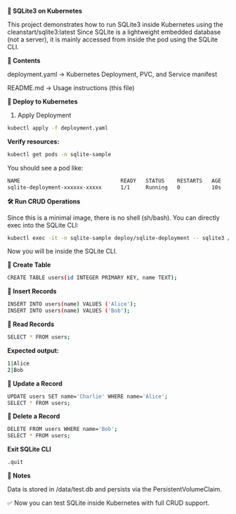 **📘 SQLite3 on Kubernetes**

This project demonstrates how to run SQLite3 inside Kubernetes using the cleanstart/sqlite3:latest
Since SQLite is a lightweight embedded database (not a server), it is mainly accessed from inside the pod using the SQLite CLI.

**📂 Contents**

deployment.yaml → Kubernetes Deployment, PVC, and Service manifest

README.md → Usage instructions (this file)

**🚀 Deploy to Kubernetes**

1. Apply Deployment

```bash
kubectl apply -f deployment.yaml
```

**Verify resources:**

```bash
kubectl get pods -n sqlite-sample
```

You should see a pod like:

```bash
NAME                                READY   STATUS    RESTARTS   AGE
sqlite-deployment-xxxxxx-xxxxx      1/1     Running   0          10s
```

**🛠️ Run CRUD Operations**

Since this is a minimal image, there is no shell (sh/bash).
You can directly exec into the SQLite CLI:

```bash
kubectl exec -it -n sqlite-sample deploy/sqlite-deployment -- sqlite3 /data/test.db
```

Now you will be inside the SQLite CLI.

**🔹 Create Table**
```bash
CREATE TABLE users(id INTEGER PRIMARY KEY, name TEXT);
```

**🔹 Insert Records**
```bash
INSERT INTO users(name) VALUES ('Alice');
INSERT INTO users(name) VALUES ('Bob');
```

**🔹 Read Records**
```bash
SELECT * FROM users;
```

**Expected output:**

```bash
1|Alice
2|Bob
```

**🔹 Update a Record**

```bash
UPDATE users SET name='Charlie' WHERE name='Alice';
SELECT * FROM users;
```

**🔹 Delete a Record**

```bash
DELETE FROM users WHERE name='Bob';
SELECT * FROM users;
```

**Exit SQLite CLI**

```bash
.quit
```

**📌 Notes**

Data is stored in /data/test.db and persists via the PersistentVolumeClaim.

✅ Now you can test SQLite inside Kubernetes with full CRUD support.